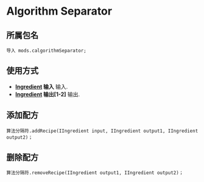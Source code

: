 # Algorithm Separator

## 所属包名
```zenscript
导入 mods.calgorithmSeparator;
```

## 使用方式

- **[Ingredient](/Vanilla/Variable_Types/IIngredient/) 输入** 输入.
- **[Ingredient](/Vanilla/Variable_Types/IIngredient/) 输出[1-2]** 输出.

## 添加配方
```zenscript
算法分隔符.addRecipe(IIngredient input, IIngredient output1, IIngredient output2)；
```

## 删除配方
```zenscript
算法分隔符.removeRecipe(IIngredient output1, IIngredient output2)；
```